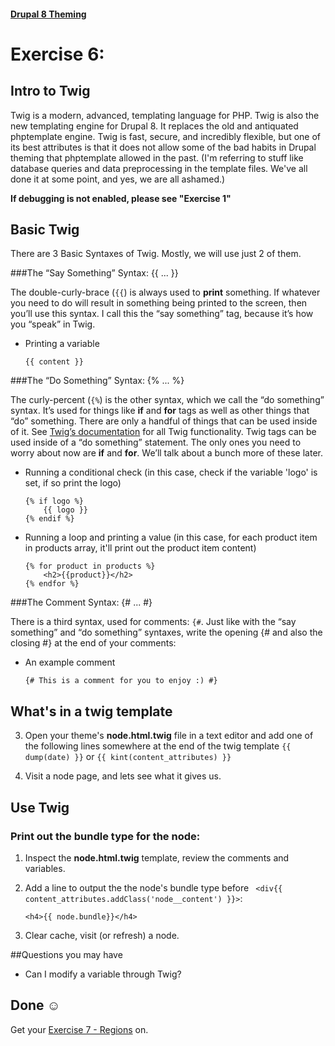 #### [Drupal 8 Theming](README.md)

# Exercise 6: 

## Intro to Twig 

Twig is a modern, advanced, templating language for PHP. Twig is also the new templating engine for Drupal 8. It replaces the old and antiquated phptemplate engine. Twig is fast, secure, and incredibly flexible, but one of its best attributes is that it does not allow some of the bad habits in Drupal theming that phptemplate allowed in the past. (I'm referring to stuff like database queries and data preprocessing in the template files. We've all done it at some point, and yes, we are all ashamed.)

**If debugging is not enabled, please see "Exercise 1"**

## Basic Twig

There are 3 Basic Syntaxes of Twig. Mostly, we will use just 2 of them.

###The “Say Something” Syntax: {{ ... }}

The double-curly-brace (`{{`) is always used to **print** something. If whatever you need to do will result in something being printed to the screen, then you’ll use this syntax. I call this the “say something” tag, because it’s how you “speak” in Twig.

+ Printing a variable

  ```twig
  {{ content }}
  ``` 

###The “Do Something” Syntax: {% ... %}

The curly-percent (`{%`) is the other syntax, which we call the “do something” syntax. It’s used for things like **if** and **for** tags as well as other things that “do” something. There are only a handful of things that can be used inside of it. See [Twig’s documentation](https://twig.symfony.com/doc/2.x/) for all Twig functionality. Twig tags can be used inside of a “do something” statement. The only ones you need to worry about now are **if** and **for**. We’ll talk about a bunch more of these later.

+ Running a conditional check (in this case, check if the variable 'logo' is set, if so print the logo)

  ```twig
  {% if logo %}
      {{ logo }}
  {% endif %}
  ```

+ Running a loop and printing a value (in this case, for each product item in products array, it'll print out the product item content)

  ```twig
  {% for product in products %}
      <h2>{{product}}</h2>
  {% endfor %}
  ```

###The Comment Syntax: {# ... #}

There is a third syntax, used for comments: `{#`. Just like with the “say something” and “do something” syntaxes, write the opening {# and also the closing #} at the end of your comments:

+ An example comment

  ```twig
  {# This is a comment for you to enjoy :) #}
  ``` 


## What's in a twig template

3. Open your theme's **node.html.twig** file in a text editor and add one of the following lines somewhere at the end of the twig template `{{ dump(date) }}` or `{{ kint(content_attributes) }}`

4. Visit a node page, and lets see what it gives us.

## Use Twig
### Print out the bundle type for the node:

1. Inspect the **node.html.twig** template, review the comments and variables.

3. Add a line to output the the node's bundle type before ``  <div{{ content_attributes.addClass('node__content') }}>
``: 

	```twig
	<h4>{{ node.bundle}}</h4>
	```

4. Clear cache, visit (or refresh) a node.

##Questions you may have

+ Can I modify a variable through Twig?


## Done ☺

Get your [Exercise 7 - Regions](exercise_07-twig-new-region.md) on.
